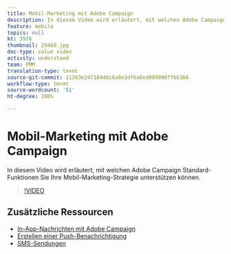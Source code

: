 ```yaml
---
title: Mobil-Marketing mit Adobe Campaign
description: In diesem Video wird erläutert, mit welchen Adobe Campaign Standard-Funktionen Sie Ihre Mobil-Marketing-Strategie unterstützen können.
feature: mobile
topics: null
kt: 3976
thumbnail: 29468.jpg
doc-type: value video
activity: understand
team: PMM
translation-type: tm+mt
source-git-commit: 11263e247184ddc6a8e3df6a8ed0899907fbb366
workflow-type: tm+mt
source-wordcount: '51'
ht-degree: 100%

---
```



# Mobil-Marketing mit Adobe Campaign

In diesem Video wird erläutert, mit welchen Adobe Campaign Standard-Funktionen Sie Ihre Mobil-Marketing-Strategie unterstützen können.

>[!VIDEO](https://video.tv.adobe.com/v/29468?quality=12)

## Zusätzliche Ressourcen

* [In-App-Nachrichten mit Adobe Campaign](/help/communication-channels/mobile/in-app/in-app-message-overview.md)
* [Erstellen einer Push-Benachrichtigung](/help/communication-channels/mobile/push-notifications/creating-a-push-notification.md)
* [SMS-Sendungen](/help/communication-channels/mobile/sms/sms-delivery.md)
